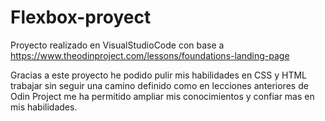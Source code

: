 # Flexbox-proyect
Proyecto realizado en VisualStudioCode con base a https://www.theodinproject.com/lessons/foundations-landing-page

Gracias a este proyecto he podido pulir mis habilidades en CSS y HTML trabajar sin seguir una camino definido
como en lecciones anteriores de Odin Project me ha permitido ampliar mis conocimientos y confiar mas en mis habilidades.
